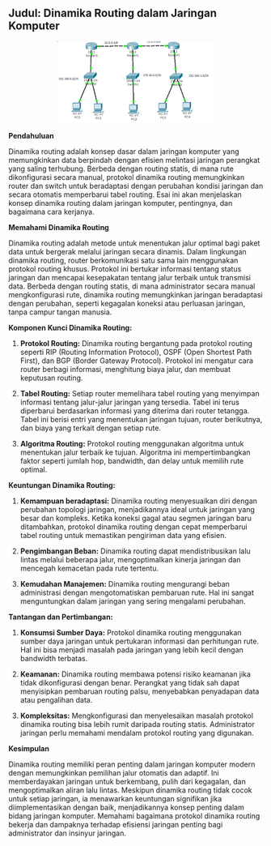 ## **Judul: Dinamika Routing dalam Jaringan Komputer**

 <div align="center">
<img src="assets/dinamis_routing.png">
</div>

**Pendahuluan**

Dinamika routing adalah konsep dasar dalam jaringan komputer yang memungkinkan data berpindah dengan efisien melintasi jaringan perangkat yang saling terhubung. Berbeda dengan routing statis, di mana rute dikonfigurasi secara manual, protokol dinamika routing memungkinkan router dan switch untuk beradaptasi dengan perubahan kondisi jaringan dan secara otomatis memperbarui tabel routing. Esai ini akan menjelaskan konsep dinamika routing dalam jaringan komputer, pentingnya, dan bagaimana cara kerjanya.

**Memahami Dinamika Routing**

Dinamika routing adalah metode untuk menentukan jalur optimal bagi paket data untuk bergerak melalui jaringan secara dinamis. Dalam lingkungan dinamika routing, router berkomunikasi satu sama lain menggunakan protokol routing khusus. Protokol ini bertukar informasi tentang status jaringan dan mencapai kesepakatan tentang jalur terbaik untuk transmisi data. Berbeda dengan routing statis, di mana administrator secara manual mengkonfigurasi rute, dinamika routing memungkinkan jaringan beradaptasi dengan perubahan, seperti kegagalan koneksi atau perluasan jaringan, tanpa campur tangan manusia.

**Komponen Kunci Dinamika Routing:**

1. **Protokol Routing:** Dinamika routing bergantung pada protokol routing seperti RIP (Routing Information Protocol), OSPF (Open Shortest Path First), dan BGP (Border Gateway Protocol). Protokol ini mengatur cara router berbagi informasi, menghitung biaya jalur, dan membuat keputusan routing.

2. **Tabel Routing:** Setiap router memelihara tabel routing yang menyimpan informasi tentang jalur-jalur jaringan yang tersedia. Tabel ini terus diperbarui berdasarkan informasi yang diterima dari router tetangga. Tabel ini berisi entri yang menentukan jaringan tujuan, router berikutnya, dan biaya yang terkait dengan setiap rute.

3. **Algoritma Routing:** Protokol routing menggunakan algoritma untuk menentukan jalur terbaik ke tujuan. Algoritma ini mempertimbangkan faktor seperti jumlah hop, bandwidth, dan delay untuk memilih rute optimal.

**Keuntungan Dinamika Routing:**

1. **Kemampuan beradaptasi:** Dinamika routing menyesuaikan diri dengan perubahan topologi jaringan, menjadikannya ideal untuk jaringan yang besar dan kompleks. Ketika koneksi gagal atau segmen jaringan baru ditambahkan, protokol dinamika routing dengan cepat memperbarui tabel routing untuk memastikan pengiriman data yang efisien.

2. **Pengimbangan Beban:** Dinamika routing dapat mendistribusikan lalu lintas melalui beberapa jalur, mengoptimalkan kinerja jaringan dan mencegah kemacetan pada rute tertentu.

3. **Kemudahan Manajemen:** Dinamika routing mengurangi beban administrasi dengan mengotomatiskan pembaruan rute. Hal ini sangat menguntungkan dalam jaringan yang sering mengalami perubahan.

**Tantangan dan Pertimbangan:**

1. **Konsumsi Sumber Daya:** Protokol dinamika routing menggunakan sumber daya jaringan untuk pertukaran informasi dan perhitungan rute. Hal ini bisa menjadi masalah pada jaringan yang lebih kecil dengan bandwidth terbatas.

2. **Keamanan:** Dinamika routing membawa potensi risiko keamanan jika tidak dikonfigurasi dengan benar. Perangkat yang tidak sah dapat menyisipkan pembaruan routing palsu, menyebabkan penyadapan data atau pengalihan data.

3. **Kompleksitas:** Mengkonfigurasi dan menyelesaikan masalah protokol dinamika routing bisa lebih rumit daripada routing statis. Administrator jaringan perlu memahami mendalam protokol routing yang digunakan.

**Kesimpulan**

Dinamika routing memiliki peran penting dalam jaringan komputer modern dengan memungkinkan pemilihan jalur otomatis dan adaptif. Ini memberdayakan jaringan untuk berkembang, pulih dari kegagalan, dan mengoptimalkan aliran lalu lintas. Meskipun dinamika routing tidak cocok untuk setiap jaringan, ia menawarkan keuntungan signifikan jika diimplementasikan dengan baik, menjadikannya konsep penting dalam bidang jaringan komputer. Memahami bagaimana protokol dinamika routing bekerja dan dampaknya terhadap efisiensi jaringan penting bagi administrator dan insinyur jaringan.




